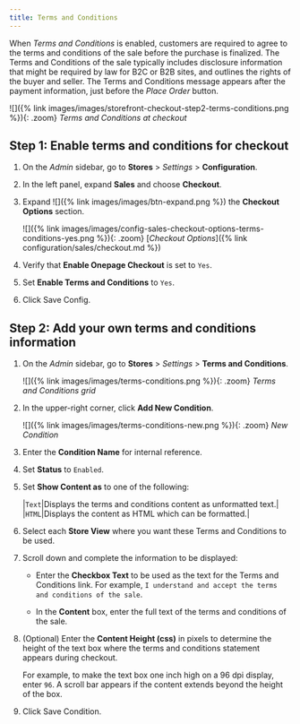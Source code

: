 ```yaml
---
title: Terms and Conditions
---
```


When _Terms and Conditions_ is enabled, customers are required to agree to the terms and conditions of the sale before the purchase is finalized. The Terms and Conditions of the sale typically includes disclosure information that might be required by law for B2C or B2B sites, and outlines the rights of the buyer and seller. The Terms and Conditions message appears after the payment information, just before the _Place Order_ button.

![]({% link images/images/storefront-checkout-step2-terms-conditions.png %}){: .zoom}
_Terms and Conditions at checkout_

## Step 1: Enable terms and conditions for checkout

1. On the _Admin_ sidebar, go to **Stores** > _Settings_ > **Configuration**.

1. In the left panel, expand **Sales** and choose **Checkout**.

1. Expand ![]({% link images/images/btn-expand.png %}) the **Checkout Options** section.

   ![]({% link images/images/config-sales-checkout-options-terms-conditions-yes.png %}){: .zoom}
   [_Checkout Options_]({% link configuration/sales/checkout.md %})

1. Verify that **Enable Onepage Checkout** is set to `Yes`.

1. Set **Enable Terms and Conditions** to `Yes`.

1. Click <span class="btn">Save Config</span>.

## Step 2: Add your own terms and conditions information

1. On the _Admin_ sidebar, go to **Stores** > _Settings_ > **Terms and Conditions**.

   ![]({% link images/images/terms-conditions.png %}){: .zoom}
   _Terms and Conditions grid_

1. In the upper-right corner, click **Add New Condition**.

   ![]({% link images/images/terms-conditions-new.png %}){: .zoom}
   _New Condition_

1. Enter the **Condition Name** for internal reference.

1. Set **Status** to `Enabled`.

1. Set **Show Content as** to one of the following:

   |`Text`|Displays the terms and conditions content as unformatted text.|
   |`HTML`|Displays the content as HTML which can be formatted.|

1. Select each **Store View** where you want these Terms and Conditions to be used.

1. Scroll down and complete the information to be displayed:

   - Enter the **Checkbox Text** to be used as the text for the Terms and Conditions link. For example, `I understand and accept the terms and conditions of the sale`.

   - In the **Content** box, enter the full text of the terms and conditions of the sale.

1. (Optional) Enter the **Content Height (css)** in pixels to determine the height of the text box where the terms and conditions statement appears during checkout.

   For example, to make the text box one inch high on a 96 dpi display, enter `96`. A scroll bar appears if the content extends beyond the height of the box.

1. Click <span class="btn">Save Condition</span>.
